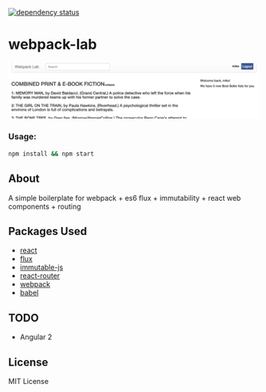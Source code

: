 [![dependency status](https://img.shields.io/david/mjw56/webpack-lab.svg)](https://david-dm.org/mjw56/webpack-lab)

webpack-lab
========

![screen](/screen.png)

### Usage:
```bash
npm install && npm start
```

## About
A simple boilerplate for webpack + es6 flux + immutability + react web components + routing

## Packages Used

- [react](https://github.com/facebook/react)
- [flux](https://github.com/facebook/flux)
- [immutable-js](https://github.com/facebook/immutable-js)
- [react-router](https://github.com/rackt/react-router)
- [webpack](https://github.com/webpack/webpack)
- [babel](https://github.com/babel/babel)

## TODO

- Angular 2

## License
MIT License
